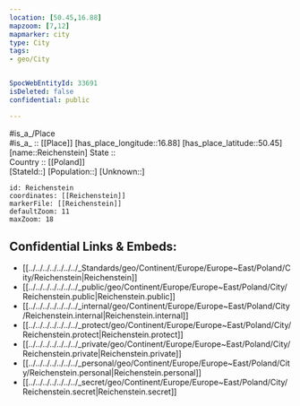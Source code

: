 ```yaml
---
location: [50.45,16.88] 
mapzoom: [7,12] 
mapmarker: city 
type: City
tags:
- geo/City


SpocWebEntityId: 33691
isDeleted: false
confidential: public

---
```

#is_a_/Place  
#is_a_ :: [[Place]] 
[has_place_longitude::16.88] 
[has_place_latitude::50.45] 
[name::Reichenstein] 
State ::  
Country :: [[Poland]]  
[StateId::] 
[Population::] 
[Unknown::] 


```leaflet
id: Reichenstein
coordinates: [[Reichenstein]] 
markerFile: [[Reichenstein]] 
defaultZoom: 11 
maxZoom: 18
```


## Confidential Links & Embeds: 
- [[../../../../../../../_Standards/geo/Continent/Europe/Europe~East/Poland/City/Reichenstein|Reichenstein]] 
- [[../../../../../../../_public/geo/Continent/Europe/Europe~East/Poland/City/Reichenstein.public|Reichenstein.public]] 
- [[../../../../../../../_internal/geo/Continent/Europe/Europe~East/Poland/City/Reichenstein.internal|Reichenstein.internal]] 
- [[../../../../../../../_protect/geo/Continent/Europe/Europe~East/Poland/City/Reichenstein.protect|Reichenstein.protect]] 
- [[../../../../../../../_private/geo/Continent/Europe/Europe~East/Poland/City/Reichenstein.private|Reichenstein.private]] 
- [[../../../../../../../_personal/geo/Continent/Europe/Europe~East/Poland/City/Reichenstein.personal|Reichenstein.personal]] 
- [[../../../../../../../_secret/geo/Continent/Europe/Europe~East/Poland/City/Reichenstein.secret|Reichenstein.secret]] 
